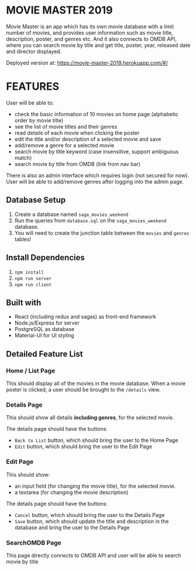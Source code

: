 # MOVIE MASTER 2019
Movie Master is an app which has its own movie database with a limit number of movies, and provides user information such as movie title, description, poster, and genres etc. And it also connects to OMDB API, where you can search movie by title and get title, poster, year, released date and director displayed. 

Deployed version at: https://movie-master-2019.herokuapp.com/#/

# FEATURES
User will be able to:
- check the basic information of 10 movies on home page (alphabetic order by movie title)
- see the list of movie titles and their genres
- read details of each movie when clicking the poster
- edit the title and/or description of a selected movie and save
- add/remove a genre for a selected movie
- search movie by title keyword (case insensitive, support ambiguous match)
- search movie by title from OMDB (link from nav bar)

There is also an admin interface which requires login (not secured for now). User will be able to add/remove genres after logging into the admin page.

## Database Setup

1. Create a database named `saga_movies_weekend`
2. Run the queries from `database.sql` on the `saga_movies_weekend` database.
3. You will need to create the junction table between the `movies` and `genres` tables!

## Install Dependencies

1. `npm install`
2. `npm run server`
3. `npm run client`

## Built with
- React (including redux and sagas) as front-end framework
- Node.js/Express for server
- PostgreSQL as database
- Material-UI for UI styling

## Detailed Feature List

### Home / List Page

This should display all of the movies in the movie database. When a movie poster is clicked, a user should be brought to the `/details` view.

### Details Page

This should show all details **including genres**, for the selected movie.

The details page should have the buttons:

- `Back to List` button, which should bring the user to the Home Page
- `Edit` button, which should bring the user to the Edit Page

### Edit Page

This should show:

- an input field (for changing the movie title), for the selected movie.
- a textarea (for changing the movie description)

The details page should have the buttons:

- `Cancel` button, which should bring the user to the Details Page
- `Save` button, which should update the title and description in the database and bring the user to the Details Page

### SearchOMDB Page

This page directly connects to OMDB API and user will be able to search movie by title

